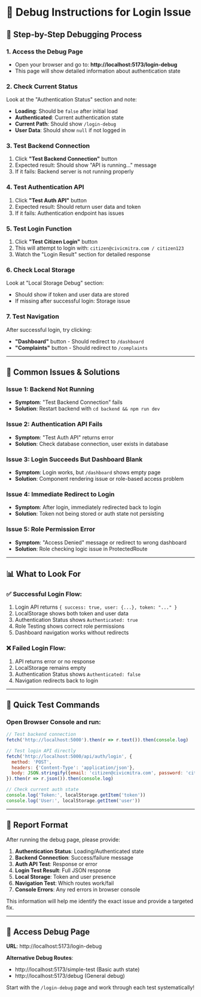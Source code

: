# 🔧 Debug Instructions for Login Issue

## 🎯 **Step-by-Step Debugging Process**

### 1. **Access the Debug Page**
- Open your browser and go to: **http://localhost:5173/login-debug**
- This page will show detailed information about authentication state

### 2. **Check Current Status**
Look at the "Authentication Status" section and note:
- **Loading**: Should be `false` after initial load
- **Authenticated**: Current authentication state
- **Current Path**: Should show `/login-debug`
- **User Data**: Should show `null` if not logged in

### 3. **Test Backend Connection**
1. Click **"Test Backend Connection"** button
2. Expected result: Should show "API is running..." message
3. If it fails: Backend server is not running properly

### 4. **Test Authentication API**
1. Click **"Test Auth API"** button  
2. Expected result: Should return user data and token
3. If it fails: Authentication endpoint has issues

### 5. **Test Login Function**
1. Click **"Test Citizen Login"** button
2. This will attempt to login with: `citizen@civicmitra.com / citizen123`
3. Watch the "Login Result" section for detailed response

### 6. **Check Local Storage**
Look at "Local Storage Debug" section:
- Should show if token and user data are stored
- If missing after successful login: Storage issue

### 7. **Test Navigation**
After successful login, try clicking:
- **"Dashboard"** button - Should redirect to `/dashboard`
- **"Complaints"** button - Should redirect to `/complaints`

---

## 🐛 **Common Issues & Solutions**

### **Issue 1: Backend Not Running**
- **Symptom**: "Test Backend Connection" fails
- **Solution**: Restart backend with `cd backend && npm run dev`

### **Issue 2: Authentication API Fails** 
- **Symptom**: "Test Auth API" returns error
- **Solution**: Check database connection, user exists in database

### **Issue 3: Login Succeeds But Dashboard Blank**
- **Symptom**: Login works, but `/dashboard` shows empty page
- **Solution**: Component rendering issue or role-based access problem

### **Issue 4: Immediate Redirect to Login**
- **Symptom**: After login, immediately redirected back to login
- **Solution**: Token not being stored or auth state not persisting

### **Issue 5: Role Permission Error**
- **Symptom**: "Access Denied" message or redirect to wrong dashboard  
- **Solution**: Role checking logic issue in ProtectedRoute

---

## 📊 **What to Look For**

### ✅ **Successful Login Flow:**
1. Login API returns `{ success: true, user: {...}, token: "..." }`
2. LocalStorage shows both token and user data
3. Authentication Status shows `Authenticated: true`
4. Role Testing shows correct role permissions
5. Dashboard navigation works without redirects

### ❌ **Failed Login Flow:**
1. API returns error or no response
2. LocalStorage remains empty
3. Authentication Status shows `Authenticated: false`
4. Navigation redirects back to login

---

## 🚀 **Quick Test Commands**

### Open Browser Console and run:
```javascript
// Test backend connection
fetch('http://localhost:5000').then(r => r.text()).then(console.log)

// Test login API directly
fetch('http://localhost:5000/api/auth/login', {
  method: 'POST',
  headers: {'Content-Type': 'application/json'},
  body: JSON.stringify({email: 'citizen@civicmitra.com', password: 'citizen123'})
}).then(r => r.json()).then(console.log)

// Check current auth state
console.log('Token:', localStorage.getItem('token'))
console.log('User:', localStorage.getItem('user'))
```

---

## 📝 **Report Format**

After running the debug page, please provide:

1. **Authentication Status**: Loading/Authenticated state
2. **Backend Connection**: Success/failure message
3. **Auth API Test**: Response or error
4. **Login Test Result**: Full JSON response
5. **Local Storage**: Token and user presence
6. **Navigation Test**: Which routes work/fail
7. **Console Errors**: Any red errors in browser console

This information will help me identify the exact issue and provide a targeted fix.

---

## 🔗 **Access Debug Page**
**URL**: http://localhost:5173/login-debug

**Alternative Debug Routes**:
- http://localhost:5173/simple-test (Basic auth state)
- http://localhost:5173/debug (General debug)

Start with the `/login-debug` page and work through each test systematically!